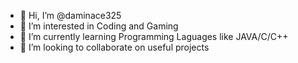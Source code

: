 - 👋 Hi, I’m @daminace325
- 👀 I’m interested in Coding and Gaming
- 🌱 I’m currently learning Programming Laguages like JAVA/C/C++
- 💞️ I’m looking to collaborate on useful projects

<!---
daminace325/daminace325 is a ✨ special ✨ repository because its `README.md` (this file) appears on your GitHub profile.
You can click the Preview link to take a look at your changes.
--->
